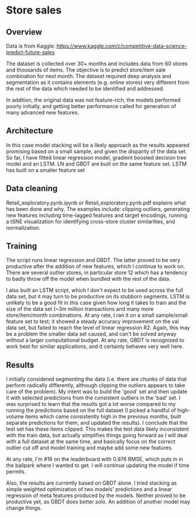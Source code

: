 # Store sales
## Overview

Data is from Kaggle:
https://www.kaggle.com/c/competitive-data-science-predict-future-sales

The dataset is collected over 30+ months and includes data from 60 stores and thousands of items. The objective is to predict store/item sale combination for next month. The dataset required deep analysis and segmentation as it contains elements (e.g. online stores) very different from the rest of the data which needed to be identified and addressed.

In addition, the original data was not feature-rich, the models performed poorly initially, and getting better performance called for generation of many advanced new features.


## Architecture

In this case model stacking will be a likely approach as the results appeared promising based on a small sample, and given the disparity of the data set. So far, I have fitted linear regression model, gradient boosted decision tree model and an LSTM. LN and GBDT are built on the same feature set. LSTM has built on a smaller feature set

## Data cleaning

Retail_exploratory.pynb.ipynb or Retail_exploratory.pynb.pdf explains what has been done and why. The examples include: clipping outliers, generating new features including time-lagged features and target encodings, running a tSNE visualization for identifying cross-store cluster similarities, and normalization.


## Training

The script runs linear regression and GBDT. The latter proved to be very productive after the addition of new features, which I continue to work on. There are several outlier stores, in particular store 12 which has a tendency to badly throw off the model when bundled with the rest of the data.

I also built an LSTM script, which I don't expect to be used across the full data set, but it may turn to be productive on its stubborn segments. LSTM is unlikely to be a good fit in this case given how long it takes to train and the size of the data set (~3m million transactions and many more store/item/month combinations. At any rate, I ran it on a small sample/small feature set to test; it showed a steady accuracy improvement on the val data set, but failed to reach the level of linear regression R2. Again, this may be a problem the smaller data set caused, and can't be solved anyway without a larger computational budget. At any rate, GBDT is recognized to work best for similar applications, and it certainly behaves very well here.

## Results

I initially considered segmenting the data (i.e. there are chunks of data that perform radically differently, although clipping the outliers appears to take care of the problem). My intent was to build the 'good' set and then update it with selected predictions from the consistent outliers in the 'bad' set. I was surprised to learn that the results got a lot worse compared to my running the predictions based on the full dataset (I picked a handful of high-volume items which came consistently high in the previous months, built separate predictions for them, and updated the results). I conclude that the test set has these items clipped. This makes the test data likely inconsistent with the train data, but actually simplifies things going forward as I will deal with a full dataset at the same time, and basically focus on the correct outlier cut off and model training and maybe add some new features. 

At any rate, I'm #16 on the leaderboard with 0.976 RMSE, which puts in in the ballpark where I wanted to get. I will continue updating the model if time permits.

Also, the results are currently based on GBDT alone. I tried stacking as simple weighted optimization of two models' predictions and a linear regression of meta features produced by the models. Neither proved to be productive yet, as GBDT does better solo. An addition of another model may change things.


